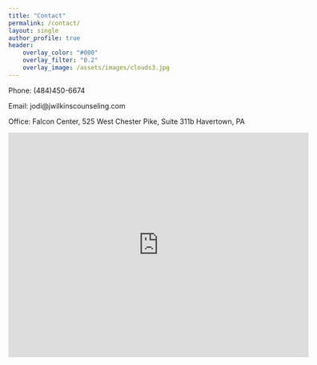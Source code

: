 ```yaml
---
title: "Contact"
permalink: /contact/
layout: single
author_profile: true
header:
    overlay_color: "#000"
    overlay_filter: "0.2"
    overlay_image: /assets/images/clouds3.jpg
---
```


<p>Phone: (484)450-6674</p>
<p>Email: jodi@jwilkinscounseling.com</p>

Office: Falcon Center, 525 West Chester Pike, Suite 311b Havertown, PA
<iframe src="https://www.google.com/maps/embed?pb=!1m18!1m12!1m3!1d764.4219989625021!2d-75.30526901588117!3d39.97072793617856!2m3!1f0!2f0!3f0!3m2!1i1024!2i768!4f13.1!3m3!1m2!1s0x89c6c1ae260e4c8b%3A0xc28a16c0d07bd137!2sFalcon%20Center!5e0!3m2!1sen!2sus!4v1597975855584!5m2!1sen!2sus" width="600" height="450" frameborder="0" style="border:0;" allowfullscreen="" aria-hidden="false" tabindex="0"></iframe>

